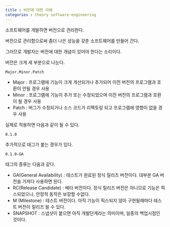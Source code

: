 ```yaml
---
title : 버전에 대한 이해
categories : theory software-engineering
---
```


소프트웨어를 개발하면 버전으로 관리한다. 

버전으로 관리함으로써 좀더 나은 성능을 갖춘 소프트웨어를 만들어 간다.

그러므로 개발자는 버전에 대한 개념이 있어야 한다는 소리이다. 

버전은 크게 세 부분으로 나눈다. 

```
Major.Minor.Patch
```

- Major : 프로그램에 기능이 크게 개선되거나 추가되어 이전 버전의 프로그램과 호환이 안될 경우 사용
- Minor : 프로그램에 기능이 추가 또는 수정되었으며 이전 버전의 프로그램과 호환이 될 경우 사용
- Patch : 버그가 수정되거나 소스 코드가 리팩토링 되고 프로그램에 영향이 없을 경우 사용


실제로 적용하면 다음과 같이 될 수 있다.

```
0.1.0
```

추가적으로 태그가 붙는 경우가 있다.

```
0.1.0-GA
```

태그의 종류는 다음과 같다.

- GA(General Availability) : 테스트가 완료된 정식 릴리즈 버전이다. 대부분 GA 버전을 가져다 사용하면 된다.
- RC(Release Candidate) : 베타 버전이다. 정식 릴리즈 버전은 아니므로 기능은 픽스되었으나, 안정적 동작은 보장할 수없다.
- M (Milestone) : 테스트 버전이다. 아직 기능이 픽스되지 않아 구현될때마다 테스트 버전이 릴리즈 될 수 있다.
- SNAPSHOT : 스냅샷이 붙으면 아직 개발단계라는 의미이며, 일종의 백업시점인 것이다.

